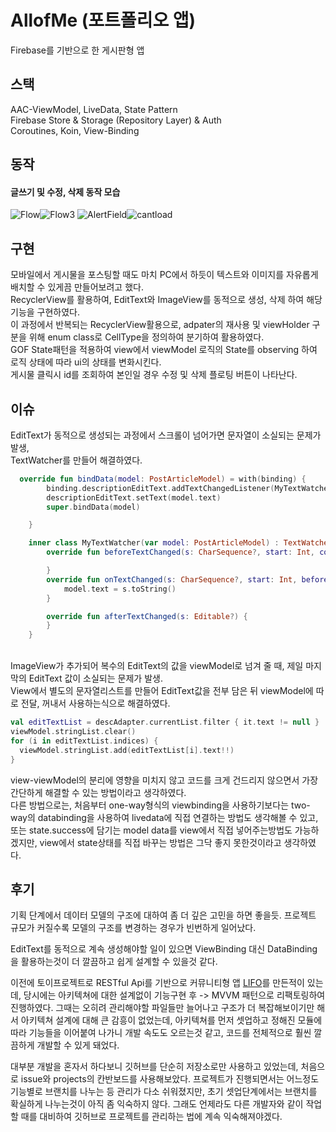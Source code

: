 # AllofMe (포트폴리오 앱)

Firebase를 기반으로 한 게시판형 앱

## 스택

AAC-ViewModel, LiveData, State Pattern\
Firebase Store & Storage (Repository Layer) & Auth\
Coroutines, Koin, View-Binding


## 동작

#### 글쓰기 및 수정, 삭제 동작 모습
![Flow](https://user-images.githubusercontent.com/67935576/143563620-227b38ad-8220-4152-bdc0-60abb84fb091.gif)![Flow3](https://user-images.githubusercontent.com/67935576/143681339-2e99428c-99aa-4fac-bd37-dbf93a62f281.gif)
![AlertField](https://user-images.githubusercontent.com/67935576/143571611-61b8966c-abc4-4dfe-88dc-90872052081d.png)![cantload](https://user-images.githubusercontent.com/67935576/143686593-7e425233-636c-4222-8375-a87d4262416d.png)


## 구현

모바일에서 게시물을 포스팅할 때도 마치 PC에서 하듯이 텍스트와 이미지를 자유롭게 배치할 수 있게끔 만들어보려고 했다.\
RecyclerView를 활용하여, EditText와 ImageView를 동적으로 생성, 삭제 하여 해당 기능을 구현하였다.\
이 과정에서 반복되는 RecyclerView활용으로, adpater의 재사용 및 viewHolder 구분을 위해 enum class로 CellType을 정의하여 분기하여 활용하였다.\
GOF State패턴을 적용하여 view에서 viewModel 로직의 State를 observing 하여 로직 상태에 따라 ui의 상태를 변화시킨다.\
게시물 클릭시 id를 조회하여 본인일 경우 수정 및 삭제 플로팅 버튼이 나타난다.


## 이슈

EditText가 동적으로 생성되는 과정에서 스크롤이 넘어가면 문자열이 소실되는 문제가 발생,\
TextWatcher를 만들어 해결하였다.
``` Kotlin
  override fun bindData(model: PostArticleModel) = with(binding) {
        binding.descriptionEditText.addTextChangedListener(MyTextWatcher(model))
        descriptionEditText.setText(model.text)
        super.bindData(model)

    }

    inner class MyTextWatcher(var model: PostArticleModel) : TextWatcher {
        override fun beforeTextChanged(s: CharSequence?, start: Int, count: Int, after: Int) {

        }
        override fun onTextChanged(s: CharSequence?, start: Int, before: Int, count: Int) {
            model.text = s.toString()
        }

        override fun afterTextChanged(s: Editable?) {
        }
    }
```
\
ImageView가 추가되어 복수의 EditText의 값을 viewModel로 넘겨 줄 때, 제일 마지막의 EditText 값이 소실되는 문제가 발생.\
View에서 별도의 문자열리스트를 만들어 EditText값을 전부 담은 뒤 viewModel에 따로 전달, 꺼내서 사용하는식으로 해결하였다.
```Kotlin
val editTextList = descAdapter.currentList.filter { it.text != null }
viewModel.stringList.clear()
for (i in editTextList.indices) {
  viewModel.stringList.add(editTextList[i].text!!)
}
```
view-viewModel의 분리에 영향을 미치지 않고 코드를 크게 건드리지 않으면서 가장 간단하게 해결할 수 있는 방법이라고 생각하였다.\
다른 방법으로는, 처음부터 one-way형식의 viewbinding을 사용하기보다는 two-way의 databinding을 사용하여 livedata에 직접 연결하는 방법도 생각해볼 수 있고,\
또는 state.success에 담기는 model data를 view에서 직접 넣어주는방법도 가능하겠지만, view에서 state상태를 직접 바꾸는 방법은 그닥 좋지 못한것이라고 생각하였다.



## 후기

기획 단계에서 데이터 모델의 구조에 대하여 좀 더 깊은 고민을 하면 좋을듯. 프로젝트 규모가 커질수록 모델의 구조를 변경하는 경우가 빈번하게 일어났다.

EditText를 동적으로 계속 생성해야할 일이 있으면 ViewBinding 대신 DataBinding을 활용하는것이 더 깔끔하고 쉽게 설계할 수 있을것 같다.

이전에 토이프로젝트로 RESTful Api를 기반으로 커뮤니티형 앱 [LIFO](https://github.com/YeseopLee/LIFO)를 만든적이 있는데, 당시에는 아키텍쳐에 대한 설계없이 기능구현 후 -> MVVM 패턴으로 리팩토링하여 진행하였다. 그때는 오히려 관리해야할 파일들만 늘어나고 구조가 더 복잡해보이기만 해서 아키텍쳐 설계에 대해 큰 감흥이 없었는데, 아키텍쳐를 먼저 셋업하고 정해진 모듈에 따라 기능들을 이어붙여 나가니 개발 속도도 오르는것 같고, 코드를 전체적으로 훨씬 깔끔하게 개발할 수 있게 돼었다. 

대부분 개발을 혼자서 하다보니 깃허브를 단순히 저장소로만 사용하고 있었는데, 처음으로 issue와 projects의 칸반보드를 사용해보았다. 프로젝트가 진행되면서는 어느정도 기능별로 브랜치를 나누는 등 관리가 다소 쉬워졌지만, 초기 셋업단계에서는 브랜치를 확실하게 나누는것이 아직 좀 익숙하지 않다. 그래도 언제라도 다른 개발자와 같이 작업할 때를 대비하여 깃허브로 프로젝트를 관리하는 법에 계속 익숙해져야겠다.




